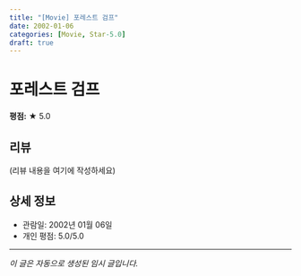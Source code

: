 ```yaml
---
title: "[Movie] 포레스트 검프"
date: 2002-01-06
categories: [Movie, Star-5.0]
draft: true
---
```


# 포레스트 검프

**평점:** ★ 5.0

## 리뷰

(리뷰 내용을 여기에 작성하세요)

## 상세 정보

- 관람일: 2002년 01월 06일
- 개인 평점: 5.0/5.0

---

*이 글은 자동으로 생성된 임시 글입니다.*
